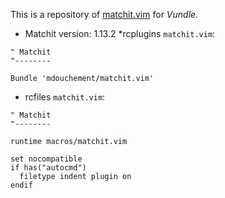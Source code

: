 This is a repository of [matchit.vim](http://www.vim.org/scripts/script.php?script_id=39) for *Vundle*.

* Matchit version: 1.13.2
*rcplugins `matchit.vim`:
```
" Matchit
"--------

Bundle 'mdouchement/matchit.vim'
```
* rcfiles `matchit.vim`:
```
" Matchit
"--------

runtime macros/matchit.vim

set nocompatible
if has("autocmd")
  filetype indent plugin on
endif
```